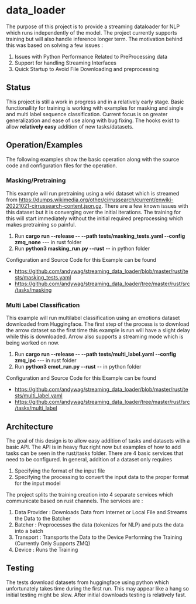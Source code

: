 # data_loader

The purpose of this project is to provide a streaming dataloader for NLP which runs independently of the model. The project currently supports training but will also handle inference longer term. The motivation behind this was based on solving a few issues : 

1. Issues with Python Performance Related to PreProcessing data
2. Support for handling Streaming Interfaces
3. Quick Startup to Avoid File Downloading and preprocessing

## Status

This project is still a work in progress and in a relatively early stage. Basic functionallity for training is working with examples for masking and single and multi label sequence classification. Current focus is on greater generalization and ease of use along with bug fixing. The hooks exist to allow **relatively easy** addition of new tasks/datasets. 

## Operation/Examples

The following examples show the basic operation along with the source code and configuration files for the operation. 

### Masking/Pretraining

This example will run pretraining using a wiki dataset which is streamed from https://dumps.wikimedia.org/other/cirrussearch/current/enwiki-20221021-cirrussearch-content.json.gz. There are a few known issues with this dataset but it is converging over the initial iterations. The training for this will start immediately without the initial required preprocessing which makes pretraining so painful. 

1. Run **cargo run --release -- --path tests/masking_tests.yaml --config zmq_none** --- in rust folder 
2. Run **python3 masking_run.py --rust** -- in python folder

Configuration and Source Code for this Example can be found
* https://github.com/andywag/streaming_data_loader/blob/master/rust/tests/masking_tests.yaml
* https://github.com/andywag/streaming_data_loader/tree/master/rust/src/tasks/masking

### Multi Label Classification

This example will run multilabel classification using an emotions dataset downloaded from Huggingface. The first step of the process is to download the arrow dataset so the first time this example is run will have a slight delay while this is downloaded. Arrow also supports a streaming mode which is being worked on now. 

1. Run **cargo run --release -- --path tests/multi_label.yaml --config zmq_ipc** --- in rust folder 
2. Run **python3 emot_run.py --rust** -- in python folder

Configuration and Source Code for this Example can be found
* https://github.com/andywag/streaming_data_loader/blob/master/rust/tests/multi_label.yaml
* https://github.com/andywag/streaming_data_loader/tree/master/rust/src/tasks/multi_label


## Architecture

The goal of this design is to allow easy addition of tasks and datasets with a basic API. The API is in heavy flux right now but examples of how to add tasks can be seen in the rust/tasks folder. There are 4 basic services that need to be configured. In general, addition of a dataset only requires 

1. Specifying the format of the input file
2. Specifying the processing to convert the input data to the proper format for the input model

The project splits the training creation into 4 separate services which communicate based on rust channels. The services are : 

1. Data Provider : Downloads Data from Internet or Local File and Streams the Data to the Batcher
2. Batcher : Preprocesses the data (tokenizes for NLP) and puts the data into a batch
3. Transport : Transports the Data to the Device Performing the Training (Currently Only Supports ZMQ)
4. Device : Runs the Training


## Testing

The tests download datasets from huggingface using python which unfortunately takes time during the first run. This may appear like a hang so initial testing might be slow. After initial downloads testing is relatively fast. 





